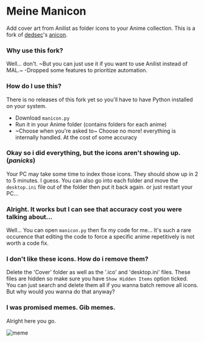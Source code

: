 # Meine Manicon
Add cover art from Anilist as folder icons to your Anime collection. This is a fork of [dedsec](https://github.com/notdedsec)'s [anicon](https://github.com/notdedsec/anicon).

### Why use this fork?
Well... don't. ~But you can just use it if you want to use Anilist instead of MAL.~
-Dropped some features to prioritize automation.

### How do I use this?

There is no releases of this fork yet so you'll have to have Python installed on your system.

- Download `manicon.py`
- Run it in your Anime folder (contains folders for each anime)
- ~Choose when you're asked to~ Choose no more! everything is internally handled. At the cost of some accuracy

### Okay so i did everything, but the icons aren't showing up. (*panicks*)
Your PC may take some time to index those icons. They should show up in 2 to 5 minutes. I guess. You can also go into each folder and move the `desktop.ini` file out of the folder then put it back again. or just restart your PC...

### Alright. It works but I can see that accuracy cost you were talking about...
Well... You can open `manicon.py` then fix my code for me... It's such a rare occurence that editing the code to force a specific anime repetitively is not worth a code fix.

### I don't like these icons. How do i remove them?
Delete the 'Cover' folder as well as the '.ico' and 'desktop.ini' files. These files are hidden so make sure you have `Show Hidden Items` option ticked. You can just search and delete them all if you wanna batch remove all icons. But why would you wanna do that anyway?

### I was promised memes. Gib memes.
Alright here you go.

![meme](https://i.imgur.com/BXX93Rs.jpg)
